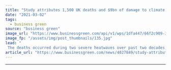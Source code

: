 ```yaml
---
title: "Study attributes 1,500 UK deaths and $9bn of damage to climate change since 2000"
date: "2021-03-02"
tags: 
  - business green
source: "business green"
image_url: "https://www.businessgreen.com/api/v1/wps/1dfa447/66f2c909-30c0-468d-8387-c743f32f56be/8/uk-heatwave-beach-200818-185x114.jpg"
image_fp: "/assets/img/post_thumbnails/135.jpg"
lead: "
 The deaths occurred during two severe heatwaves over past two decades, while climate change also caused $9bn of damages in a series of extreme floods, University of Oxford study finds ..."
article_url: "https://www.businessgreen.com/news/4027849/study-attributes-500-uk-deaths-usd9bn-damage-climate-change-2000"
---
```


---
